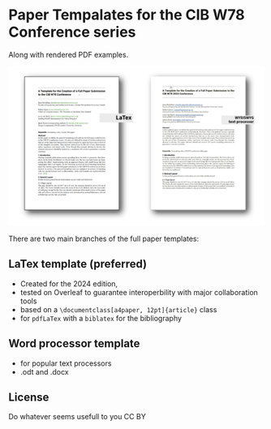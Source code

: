 # Paper Tempalates for the CIB W78 Conference series

Along with rendered PDF examples.

![PDF Renderings of the templates](img/cib_w78_template_renderings.png)


There are two main branches of the full paper templates:
## LaTex template (preferred)
- Created for the 2024 edition, 
- tested on Overleaf to guarantee interoperbility with major collaboration tools
- based on a `\documentclass[a4paper, 12pt]{article}` class
- for `pdfLaTex` with a `biblatex` for the bibliography



## Word processor template
- for popular text processors
- .odt and .docx

## License
Do whatever seems usefull to you CC BY
